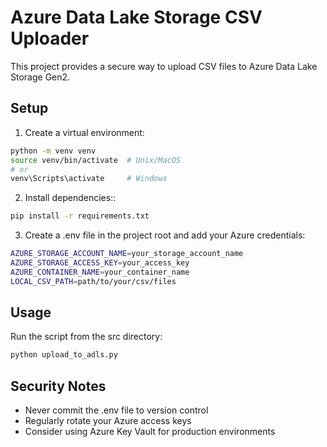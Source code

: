 # Azure Data Lake Storage CSV Uploader

This project provides a secure way to upload CSV files to Azure Data Lake Storage Gen2.

## Setup

1. Create a virtual environment:
```bash
python -m venv venv
source venv/bin/activate  # Unix/MacOS
# or
venv\Scripts\activate     # Windows
```

2. Install dependencies::
```bash
pip install -r requirements.txt
```

3. Create a .env file in the project root and add your Azure credentials:
```bash
AZURE_STORAGE_ACCOUNT_NAME=your_storage_account_name
AZURE_STORAGE_ACCESS_KEY=your_access_key
AZURE_CONTAINER_NAME=your_container_name
LOCAL_CSV_PATH=path/to/your/csv/files
```

## Usage

Run the script from the src directory:
```bash
python upload_to_adls.py
```

## Security Notes

- Never commit the .env file to version control
- Regularly rotate your Azure access keys
- Consider using Azure Key Vault for production environments

